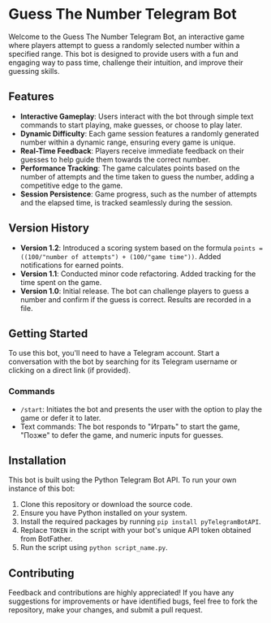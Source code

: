 # Guess The Number Telegram Bot

Welcome to the Guess The Number Telegram Bot, an interactive game where players attempt to guess a randomly selected number within a specified range. This bot is designed to provide users with a fun and engaging way to pass time, challenge their intuition, and improve their guessing skills.

## Features

- **Interactive Gameplay**: Users interact with the bot through simple text commands to start playing, make guesses, or choose to play later.
- **Dynamic Difficulty**: Each game session features a randomly generated number within a dynamic range, ensuring every game is unique.
- **Real-Time Feedback**: Players receive immediate feedback on their guesses to help guide them towards the correct number.
- **Performance Tracking**: The game calculates points based on the number of attempts and the time taken to guess the number, adding a competitive edge to the game.
- **Session Persistence**: Game progress, such as the number of attempts and the elapsed time, is tracked seamlessly during the session.

## Version History

- **Version 1.2**: Introduced a scoring system based on the formula `points = ((100/"number of attempts") + (100/"game time"))`. Added notifications for earned points.
- **Version 1.1**: Conducted minor code refactoring. Added tracking for the time spent on the game.
- **Version 1.0**: Initial release. The bot can challenge players to guess a number and confirm if the guess is correct. Results are recorded in a file.

## Getting Started

To use this bot, you'll need to have a Telegram account. Start a conversation with the bot by searching for its Telegram username or clicking on a direct link (if provided).

### Commands

- `/start`: Initiates the bot and presents the user with the option to play the game or defer it to later.
- Text commands: The bot responds to "Играть" to start the game, "Позже" to defer the game, and numeric inputs for guesses.

## Installation

This bot is built using the Python Telegram Bot API. To run your own instance of this bot:

1. Clone this repository or download the source code.
2. Ensure you have Python installed on your system.
3. Install the required packages by running `pip install pyTelegramBotAPI`.
4. Replace `TOKEN` in the script with your bot's unique API token obtained from BotFather.
5. Run the script using `python script_name.py`.

## Contributing

Feedback and contributions are highly appreciated! If you have any suggestions for improvements or have identified bugs, feel free to fork the repository, make your changes, and submit a pull request.
